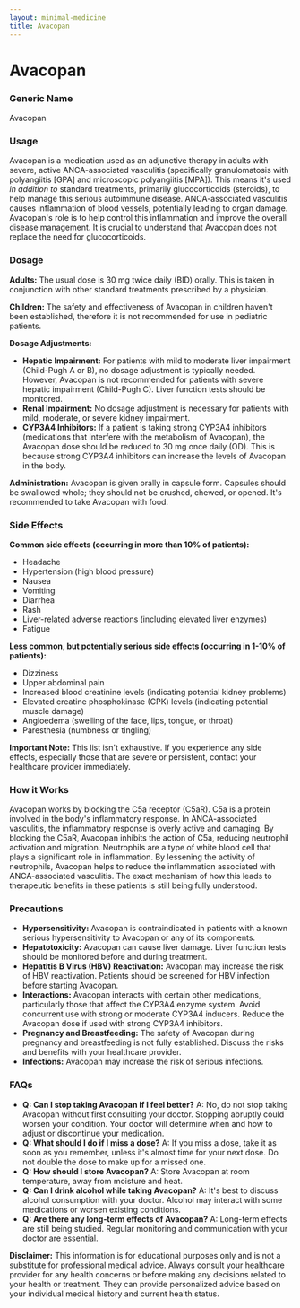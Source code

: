```yaml
---
layout: minimal-medicine
title: Avacopan
---
```


# Avacopan
### Generic Name
Avacopan

### Usage
Avacopan is a medication used as an adjunctive therapy in adults with severe, active ANCA-associated vasculitis (specifically granulomatosis with polyangiitis [GPA] and microscopic polyangiitis [MPA]).  This means it's used *in addition to* standard treatments, primarily glucocorticoids (steroids), to help manage this serious autoimmune disease.  ANCA-associated vasculitis causes inflammation of blood vessels, potentially leading to organ damage.  Avacopan's role is to help control this inflammation and improve the overall disease management.  It is crucial to understand that Avacopan does not replace the need for glucocorticoids.

### Dosage
**Adults:** The usual dose is 30 mg twice daily (BID) orally. This is taken in conjunction with other standard treatments prescribed by a physician.

**Children:** The safety and effectiveness of Avacopan in children haven't been established, therefore it is not recommended for use in pediatric patients.

**Dosage Adjustments:**
* **Hepatic Impairment:**  For patients with mild to moderate liver impairment (Child-Pugh A or B), no dosage adjustment is typically needed. However, Avacopan is not recommended for patients with severe hepatic impairment (Child-Pugh C).  Liver function tests should be monitored.
* **Renal Impairment:** No dosage adjustment is necessary for patients with mild, moderate, or severe kidney impairment.
* **CYP3A4 Inhibitors:**  If a patient is taking strong CYP3A4 inhibitors (medications that interfere with the metabolism of Avacopan), the Avacopan dose should be reduced to 30 mg once daily (OD).  This is because strong CYP3A4 inhibitors can increase the levels of Avacopan in the body.

**Administration:** Avacopan is given orally in capsule form.  Capsules should be swallowed whole; they should not be crushed, chewed, or opened.  It's recommended to take Avacopan with food.

### Side Effects
**Common side effects (occurring in more than 10% of patients):**

* Headache
* Hypertension (high blood pressure)
* Nausea
* Vomiting
* Diarrhea
* Rash
* Liver-related adverse reactions (including elevated liver enzymes)
* Fatigue

**Less common, but potentially serious side effects (occurring in 1-10% of patients):**

* Dizziness
* Upper abdominal pain
* Increased blood creatinine levels (indicating potential kidney problems)
* Elevated creatine phosphokinase (CPK) levels (indicating potential muscle damage)
* Angioedema (swelling of the face, lips, tongue, or throat)
* Paresthesia (numbness or tingling)

**Important Note:** This list isn't exhaustive. If you experience any side effects, especially those that are severe or persistent, contact your healthcare provider immediately.

### How it Works
Avacopan works by blocking the C5a receptor (C5aR).  C5a is a protein involved in the body's inflammatory response.  In ANCA-associated vasculitis, the inflammatory response is overly active and damaging. By blocking the C5aR, Avacopan inhibits the action of C5a, reducing neutrophil activation and migration. Neutrophils are a type of white blood cell that plays a significant role in inflammation.  By lessening the activity of neutrophils, Avacopan helps to reduce the inflammation associated with ANCA-associated vasculitis.  The exact mechanism of how this leads to therapeutic benefits in these patients is still being fully understood.


### Precautions
* **Hypersensitivity:** Avacopan is contraindicated in patients with a known serious hypersensitivity to Avacopan or any of its components.
* **Hepatotoxicity:** Avacopan can cause liver damage.  Liver function tests should be monitored before and during treatment.
* **Hepatitis B Virus (HBV) Reactivation:** Avacopan may increase the risk of HBV reactivation.  Patients should be screened for HBV infection before starting Avacopan.
* **Interactions:** Avacopan interacts with certain other medications, particularly those that affect the CYP3A4 enzyme system.  Avoid concurrent use with strong or moderate CYP3A4 inducers.  Reduce the Avacopan dose if used with strong CYP3A4 inhibitors.
* **Pregnancy and Breastfeeding:** The safety of Avacopan during pregnancy and breastfeeding is not fully established.  Discuss the risks and benefits with your healthcare provider.
* **Infections:** Avacopan may increase the risk of serious infections.


### FAQs

* **Q: Can I stop taking Avacopan if I feel better?** A: No, do not stop taking Avacopan without first consulting your doctor.  Stopping abruptly could worsen your condition.  Your doctor will determine when and how to adjust or discontinue your medication.
* **Q: What should I do if I miss a dose?** A:  If you miss a dose, take it as soon as you remember, unless it's almost time for your next dose. Do not double the dose to make up for a missed one.
* **Q: How should I store Avacopan?** A: Store Avacopan at room temperature, away from moisture and heat.
* **Q: Can I drink alcohol while taking Avacopan?** A: It's best to discuss alcohol consumption with your doctor.  Alcohol may interact with some medications or worsen existing conditions.
* **Q: Are there any long-term effects of Avacopan?** A: Long-term effects are still being studied. Regular monitoring and communication with your doctor are essential.

**Disclaimer:** This information is for educational purposes only and is not a substitute for professional medical advice. Always consult your healthcare provider for any health concerns or before making any decisions related to your health or treatment.  They can provide personalized advice based on your individual medical history and current health status.
